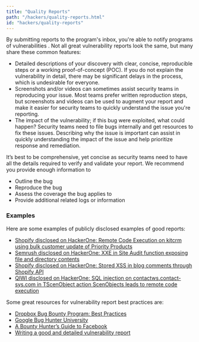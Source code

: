 ```yaml
---
title: "Quality Reports"
path: "/hackers/quality-reports.html"
id: "hackers/quality-reports"
---
```


By submitting reports to the program's inbox, you're able to notify programs of vulnerabilities . Not all great vulnerability reports look the same, but many share these common features:
* Detailed descriptions of your discovery with clear, concise, reproducible steps or a working proof-of-concept (POC). If you do not explain the vulnerability in detail, there may be significant delays in the process, which is undesirable for everyone.
* Screenshots and/or videos can sometimes assist security teams in reproducing your issue. Most teams prefer written reproduction steps, but screenshots and videos can be used to augment your report and make it easier for security teams to quickly understand the issue you're reporting.
* The impact of the vulnerability; if this bug were exploited, what could happen? Security teams need to file bugs internally and get resources to fix these issues. Describing why the issue is important can assist in quickly understanding the impact of the issue and help prioritize response and remediation.

It’s best to be comprehensive, yet concise as security teams need to have all the details required to verify and validate your report. We recommend you provide enough information to
* Outline the bug
* Reproduce the bug
* Assess the coverage the bug applies to
* Provide additional related logs or information

### Examples
Here are some examples of publicly disclosed examples of good reports:
* [Shopify disclosed on HackerOne: Remote Code Execution on kitcrm using bulk customer update of Priority Products](https://hackerone.com/reports/422944)
* [Semrush disclosed on HackerOne: XXE in Site Audit function exposing file and directory contents](https://hackerone.com/reports/312543)
* [Shopify disclosed on HackerOne: Stored XSS in blog comments through Shopify API](https://hackerone.com/reports/192210)
* [QIWI disclosed on HackerOne: SQL injection on contactws.contact-sys.com in TScenObject action ScenObjects leads to remote code execution](https://hackerone.com/reports/816254)

Some great resources for vulnerability report best practices are:
* [Dropbox Bug Bounty Program: Best Practices](https://blogs.dropbox.com/tech/2015/08/dropbox-bug-bounty-program-best-practices-2/)
* [Google Bug Hunter University](https://sites.google.com/site/bughunteruniversity/)
* [A Bounty Hunter’s Guide to Facebook](https://www.facebook.com/notes/facebook-bug-bounty/a-bounty-hunters-guide-to-facebook/946955115318715)
* [Writing a good and detailed vulnerability report](https://medium.com/@tolo7010/writing-a-good-and-detailed-vulnerability-report-bdb86cedcff)
